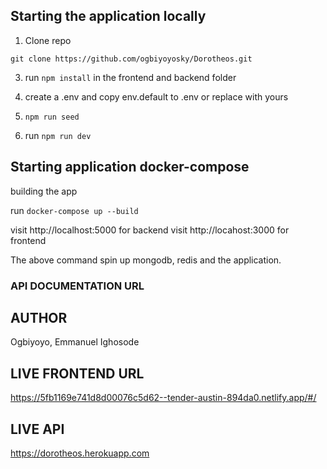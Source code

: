 ## Starting the application locally

1. Clone repo

`git clone https://github.com/ogbiyoyosky/Dorotheos.git`

3. run `npm install` in the frontend and backend folder

4. create a .env and copy env.default to .env or replace with yours

5. `npm run seed`

6. run `npm run dev`

## Starting application docker-compose

building the app

run `docker-compose up --build`

visit http://localhost:5000 for backend
visit http://locahost:3000 for frontend

The above command spin up mongodb, redis and the application.

### API DOCUMENTATION URL

## AUTHOR

Ogbiyoyo, Emmanuel Ighosode

## LIVE FRONTEND URL

https://5fb1169e741d8d00076c5d62--tender-austin-894da0.netlify.app/#/

## LIVE API

https://dorotheos.herokuapp.com
